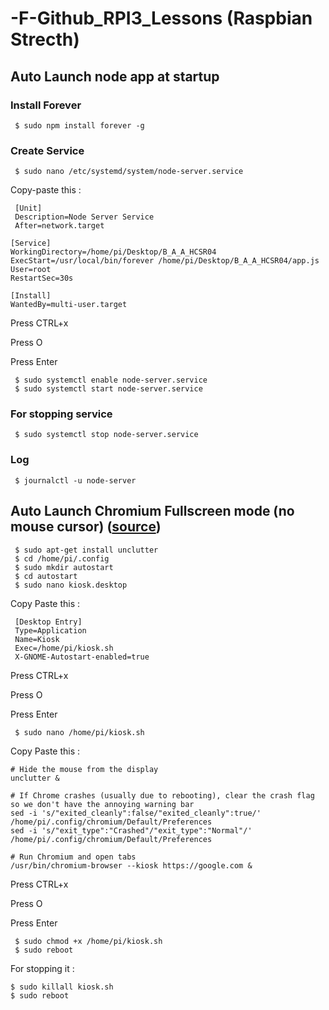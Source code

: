 # -F-Github_RPI3_Lessons (Raspbian Strecth)

## Auto Launch node app at startup

### Install Forever

     $ sudo npm install forever -g
     
### Create Service

     $ sudo nano /etc/systemd/system/node-server.service

Copy-paste this :

     [Unit]
     Description=Node Server Service
     After=network.target

    [Service]
    WorkingDirectory=/home/pi/Desktop/B_A_A_HCSR04
    ExecStart=/usr/local/bin/forever /home/pi/Desktop/B_A_A_HCSR04/app.js
    User=root
    RestartSec=30s

    [Install]
    WantedBy=multi-user.target

Press CTRL+x

Press O

Press Enter

     $ sudo systemctl enable node-server.service
     $ sudo systemctl start node-server.service

### For stopping service

     $ sudo systemctl stop node-server.service
     
### Log

     $ journalctl -u node-server
     
     

## Auto Launch Chromium Fullscreen mode (no mouse cursor) (<a href="https://obrienlabs.net/setup-raspberry-pi-kiosk-chromium/">source</a>)
     $ sudo apt-get install unclutter
     $ cd /home/pi/.config
     $ sudo mkdir autostart
     $ cd autostart
     $ sudo nano kiosk.desktop
     
Copy Paste this :

     [Desktop Entry]
     Type=Application
     Name=Kiosk
     Exec=/home/pi/kiosk.sh
     X-GNOME-Autostart-enabled=true

Press CTRL+x

Press O

Press Enter

     $ sudo nano /home/pi/kiosk.sh

Copy Paste this :

    # Hide the mouse from the display
    unclutter &
 
    # If Chrome crashes (usually due to rebooting), clear the crash flag so we don't have the annoying warning bar
    sed -i 's/"exited_cleanly":false/"exited_cleanly":true/' /home/pi/.config/chromium/Default/Preferences
    sed -i 's/"exit_type":"Crashed"/"exit_type":"Normal"/' /home/pi/.config/chromium/Default/Preferences
 
    # Run Chromium and open tabs
    /usr/bin/chromium-browser --kiosk https://google.com &
    
Press CTRL+x

Press O

Press Enter

     $ sudo chmod +x /home/pi/kiosk.sh
     $ sudo reboot
     
For stopping it :

    $ sudo killall kiosk.sh
    $ sudo reboot
     
